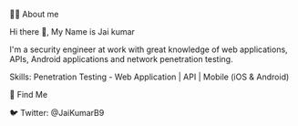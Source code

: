 👨‍💻 About me

Hi there 👋, My Name is Jai kumar

I'm a security engineer at work with great knowledge of web applications, APIs, Android applications and network penetration testing. 

Skills: Penetration Testing - Web Application | API | Mobile (iOS & Android) 

🧐 Find Me

🐦 Twitter: @JaiKumarB9
